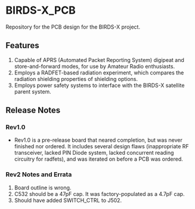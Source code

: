 # BIRDS-X_PCB
Repository for the PCB design for the BIRDS-X project.

## Features
1. Capable of APRS (Automated Packet Reporting System) digipeat and store-and-forward modes, for use by Amateur Radio enthusiasts.
2. Employs a RADFET-based radiation experiment, which compares the radiation shielding properties of shielding options.
3. Employs power safety systems to interface with the BIRDS-X satellite parent system.

## Release Notes

### Rev1.0
* Rev1.0 is a pre-release board that neared completion, but was never finished nor ordered. It includes several design flaws (inappropriate RF transceiver, lacked PIN Diode system, lacked concurrent reading circuitry for radfets), and was iterated on before a PCB was ordered.

### Rev2 Notes and Errata

1. Board outline is wrong.
2. C532 should be a 47pF cap. It was factory-populated as a 4.7pF cap.
3. Should have added SWITCH_CTRL to J502.
